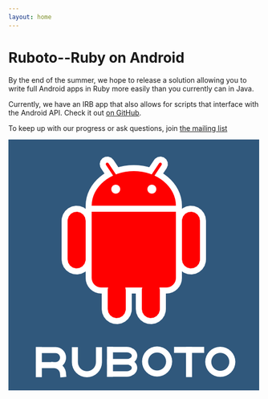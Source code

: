 ```yaml
---
layout: home
---
```


# Ruboto--Ruby on Android

By the end of the summer, we hope to release a solution allowing you to write full Android apps in Ruby more easily than you currently can in Java. 

Currently, we have an IRB app that also allows for scripts that interface with the Android API. Check it out [on GitHub](http://github.com/ruboto/ruboto-irb/). 

To keep up with our progress or ask questions, join [the mailing list](http://groups.google.com/group/ruboto)

![Robot](/ruboto.png)


